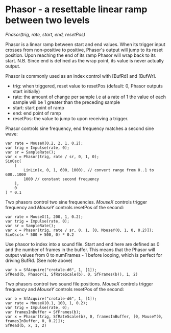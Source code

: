 # Phasor - a resettable linear ramp between two levels

_Phasor(trig, rate, start, end, resetPos)_

Phasor is a linear ramp between start and end values. When its trigger input crosses from non-positive to positive, Phasor's output will jump to its reset position. Upon reaching the end of its ramp Phasor will wrap back to its start. N.B. Since end is defined as the wrap point, its value is never actually output.

Phasor is commonly used as an index control with [BufRd] and [BufWr].

- trig: when triggered, reset value to resetPos (default: 0, Phasor outputs start initially)
- rate: the amount of change per sample i.e at a rate of 1 the value of each sample	will be 1 greater than the preceding sample
- start: start point of ramp
- end: end point of ramp
- resetPos: the value to jump to upon receiving a trigger.

Phasor controls sine frequency, end frequency matches a second sine wave:

    var rate = MouseX(0.2, 2, 1, 0.2);
    var trig = Impulse(rate, 0);
    var sr = SampleRate();
    var x = Phasor(trig, rate / sr, 0, 1, 0);
    SinOsc(
        [
            LinLin(x, 0, 1, 600, 1000), // convert range from 0..1 to 600..1000
            1000 // constant second frequency
        ],
        0
    ) * 0.1

Two phasors control two sine frequencies.  _MouseX_ controls trigger frequency and _MouseY_ controls resetPos of the second:

    var rate = MouseX(1, 200, 1, 0.2);
    var trig = Impulse(rate, 0);
    var sr = SampleRate();
    var x = Phasor(trig, rate / sr, 0, 1, [0, MouseY(0, 1, 0, 0.2)]);
    SinOsc(x * 500 + 500, 0) * 0.2

Use phasor to index into a sound file.  Start and end here are defined as 0 and the number of frames in the buffer.  This means that the Phasor will output values from 0 to numFrames - 1 before looping, which is perfect for driving BufRd.  (See note above)

    var b = SfAcquire("crotale-d6", 1, [1]);
    SfRead(b, Phasor(1, SfRateScale(b), 0, SfFrames(b)), 1, 2)

Two phasors control two sound file positions.  _MouseX_ controls trigger frequency and _MouseY_ controls resetPos of the second:

    var b = SfAcquire("crotale-d6", 1, [1]);
    var rate = MouseX(0.1, 100, 1, 0.2);
    var trig = Impulse(rate, 0);
    var framesInBuffer = SfFrames(b);
    var x = Phasor(trig, SfRateScale(b), 0, framesInBuffer, [0, MouseY(0, framesInBuffer, 0, 0.2)]);
    SfRead(b, x, 1, 2)
